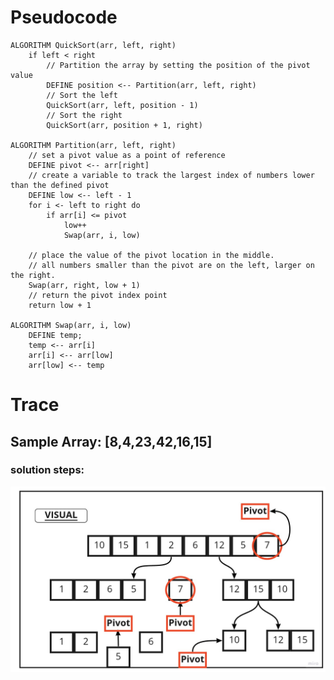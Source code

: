 # Pseudocode 

    ALGORITHM QuickSort(arr, left, right)
        if left < right
            // Partition the array by setting the position of the pivot value
            DEFINE position <-- Partition(arr, left, right)
            // Sort the left
            QuickSort(arr, left, position - 1)
            // Sort the right
            QuickSort(arr, position + 1, right)

    ALGORITHM Partition(arr, left, right)
        // set a pivot value as a point of reference
        DEFINE pivot <-- arr[right]
        // create a variable to track the largest index of numbers lower than the defined pivot
        DEFINE low <-- left - 1
        for i <- left to right do
            if arr[i] <= pivot
                low++
                Swap(arr, i, low)

        // place the value of the pivot location in the middle.
        // all numbers smaller than the pivot are on the left, larger on the right.
        Swap(arr, right, low + 1)
        // return the pivot index point
        return low + 1

    ALGORITHM Swap(arr, i, low)
        DEFINE temp;
        temp <-- arr[i]
        arr[i] <-- arr[low]
        arr[low] <-- temp



# Trace 

## Sample Array: [8,4,23,42,16,15]

### solution steps:

![solution visual](BLOG.jpg)